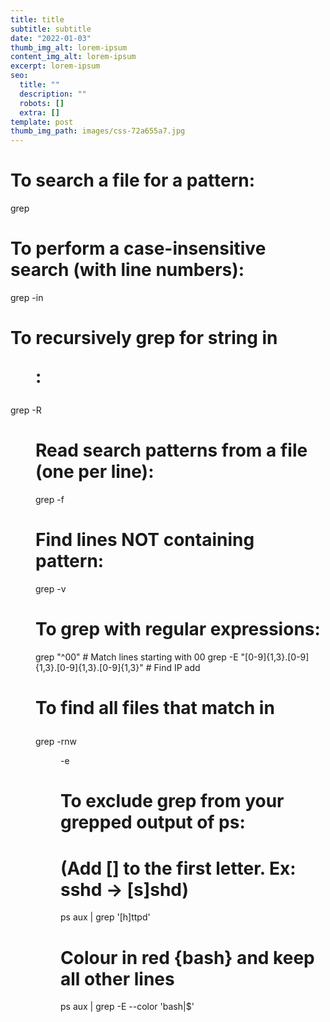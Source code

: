 ```yaml
---
title: title
subtitle: subtitle
date: "2022-01-03"
thumb_img_alt: lorem-ipsum
content_img_alt: lorem-ipsum
excerpt: lorem-ipsum
seo:
  title: ""
  description: ""
  robots: []
  extra: []
template: post
thumb_img_path: images/css-72a655a7.jpg
---
```


# To search a file for a pattern:

grep <pattern> <file>

# To perform a case-insensitive search (with line numbers):

grep -in <pattern> <file>

# To recursively grep for string <pattern> in <dir>:

grep -R <pattern> <dir>

# Read search patterns from a file (one per line):

grep -f <pattern-file> <file>

# Find lines NOT containing pattern:

grep -v <pattern> <file>

# To grep with regular expressions:

grep "^00" <file> # Match lines starting with 00
grep -E "[0-9]{1,3}\.[0-9]{1,3}\.[0-9]{1,3}\.[0-9]{1,3}" <file> # Find IP add

# To find all files that match <pattern> in <dir>

grep -rnw <dir> -e <pattern>

# To exclude grep from your grepped output of ps:

# (Add [] to the first letter. Ex: sshd -> [s]shd)

ps aux | grep '[h]ttpd'

# Colour in red {bash} and keep all other lines

ps aux | grep -E --color 'bash|$'

